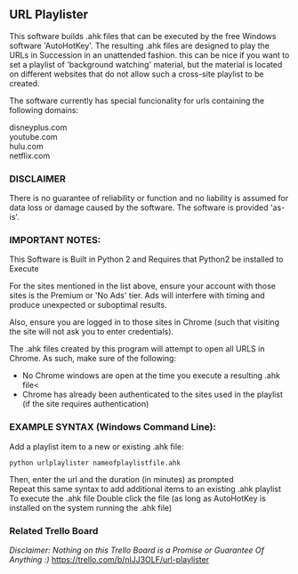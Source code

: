 ## URL Playlister

This software builds .ahk files that can be executed by the free Windows software 'AutoHotKey'. The resulting .ahk files are designed to play the URLs in Succession in an unattended fashion. this can be nice if you want to set a playlist of 'background watching' material, but the material is located on different websites that do not allow such a cross-site playlist to be created.

The software currently has special funcionality for urls containing the following domains:

disneyplus.com<br>
youtube.com<br>
hulu.com<br>
netflix.com<br>

### DISCLAIMER
There is no guarantee of reliability or function and no liability is assumed for data loss or damage caused by the software. The software is provided 'as-is'.

### IMPORTANT NOTES:

This Software is Built in Python 2 and Requires that Python2 be installed to Execute

For the sites mentioned in the list above, ensure your account with those sites is the Premium or 'No Ads' tier. Ads will interfere with timing and produce unexpected or suboptimal results.

Also, ensure you are logged in to those sites in Chrome (such that visiting the site will not ask you to enter credentials).

The .ahk files created by this program will attempt to open all URLS in Chrome. As such, make sure of the following: 

- No Chrome windows are open at the time you execute a resulting .ahk file<
- Chrome has already been authenticated to the sites used in the playlist (if the site requires authentication)

### EXAMPLE SYNTAX (Windows Command Line):

Add a playlist item to a new or existing .ahk file:

	python urlplaylister nameofplaylistfile.ahk

Then, enter the url and the duration (in minutes) as prompted<br>
Repeat this same syntax to add additional items to an existing .ahk playlist<br>
To execute the .ahk file Double click the file (as long as AutoHotKey is installed on the system running the .ahk file)

### Related Trello Board
*Disclaimer: Nothing on this Trello Board is a Promise or Guarantee Of Anything :)*
https://trello.com/b/nlJJ3OLF/url-playlister
